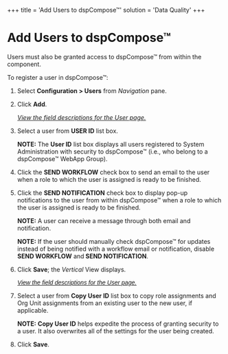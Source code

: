 +++
title = 'Add Users to dspCompose™'
solution = 'Data Quality'
+++

# Add Users to dspCompose™

Users must also be granted access to dspCompose™ from within the
component.

To register a user in dspCompose™:

1.  Select **Configuration \> Users** from *Navigation
    <span style="font-style: normal;">pane</span>*.

2.  Click **Add**.
    
    *[View the field descriptions for the User
    page.](../Page_Desc/User_H.htm)*

3.  Select a user from **USER ID** list box.
    
    <span style="font-weight: bold;">NOTE:</span> The
    <span style="font-weight: bold;">User ID</span> list box displays
    all users registered to System Administration with security to
    dspCompose™ (i.e., who belong to a dspCompose™ WebApp Group).

4.  Click the <span style="font-weight: bold;">SEND WORKFLOW</span>
    check box to send an email to the user when a role to which the user
    is assigned is ready to be finished.

5.  Click the <span style="font-weight: bold;">SEND NOTIFICATION</span>
    check box to display pop-up notifications to the user from within
    dspCompose™ when a role to which the user is assigned is ready to be
    finished.
    
    **NOTE:** A user can receive a message through both email and
    notification.
    
    **NOTE:** If the user should manually check dspCompose™ for updates
    instead of being notified with a workflow email or notification,
    disable <span style="font-weight: bold;">SEND WORKFLOW</span>
    and<span style="font-weight: bold;"> SEND NOTIFICATION</span>.

6.  Click **Save**; the *Vertical* View displays.
    
    <span style="font-family: Arial, sans-serif;">*[View the field
    descriptions for the User page.](../Page_Desc/User_H.htm)*</span>

7.  Select a user from **Copy User ID** list box to copy role
    assignments and Org Unit assignments from an existing user to the
    new user, if applicable.
    
    **NOTE:** **Copy User ID** helps expedite the process of granting
    security to a user. It also overwrites all of the settings for the
    user being created.

8.  Click **Save**.
